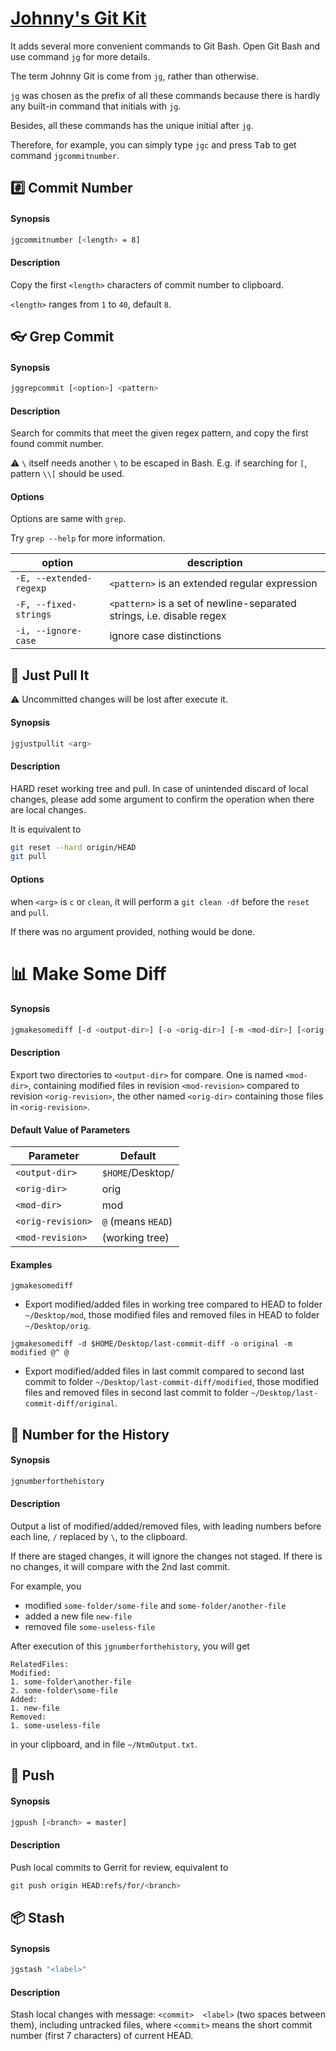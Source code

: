 # [Johnny's Git Kit](https://github.com/lxvs/jg)

It adds several more convenient commands to Git Bash. Open Git Bash and use command `jg` for more details.

The term Johnny Git is come from `jg`, rather than otherwise.

`jg` was chosen as the prefix of all these commands because there is hardly any built-in command that initials with `jg`.

Besides, all these commands has the unique initial after `jg`.

Therefore, for example, you can simply type `jgc` and press <kbd>Tab</kbd> to get command `jgcommitnumber`.



## :hash: Commit Number

#### Synopsis

```bash
jgcommitnumber [<length> = 8]
```

#### Description

Copy the first `<length>` characters of commit number to clipboard.

`<length>` ranges from `1` to `40`, default `8`.



## :eyeglasses: Grep Commit

#### Synopsis

```bash
jggrepcommit [<option>] <pattern>
```

#### Description

Search for commits that meet the given regex pattern, and copy the first found commit number.

:warning: `\` itself needs another `\` to be escaped in Bash. E.g. if searching for `[`, pattern `\\[` should be used.

#### Options

Options are same with `grep`.

Try `grep --help` for more information.

| option                  | description                                                  |
| ----------------------- | ------------------------------------------------------------ |
| `-E, --extended-regexp` | `<pattern>` is an extended regular expression                |
| `-F, --fixed-strings`   | `<pattern>` is a set of newline-separated strings, i.e. disable regex |
| `-i, --ignore-case`     | ignore case distinctions                                     |



## :punch: Just Pull It

:warning: Uncommitted changes will be lost after execute it.

#### Synopsis

```bash
jgjustpullit <arg>
```

#### Description

HARD reset working tree and pull. In case of unintended discard of local changes, please add some argument to confirm the operation when there are local changes.

It is equivalent to

```bash
git reset --hard origin/HEAD
git pull
```

#### Options

when `<arg>` is `c` or `clean`, it will perform a `git clean -df` before the `reset` and `pull`.

If there was no argument provided, nothing would be done.



# :bar_chart: Make Some Diff

#### Synopsis

```bash
jgmakesomediff [-d <output-dir>] [-o <orig-dir>] [-m <mod-dir>] [<orig-revision>] [<mod-revision>]
```

#### Description

Export two directories to `<output-dir>` for compare. One is named `<mod-dir>`, containing modified files in revision `<mod-revision>` compared to revision `<orig-revision>`, the other named `<orig-dir>` containing those files in `<orig-revision>`.

#### Default Value of Parameters

| Parameter         | Default            |
| ----------------- | ------------------ |
| `<output-dir>`    | `$HOME`/Desktop/   |
| `<orig-dir>`      | orig               |
| `<mod-dir>`       | mod                |
| `<orig-revision>` | `@` (means `HEAD`) |
| `<mod-revision>`  | (working tree)     |

#### Examples

`jgmakesomediff `

* Export modified/added files in working tree compared to HEAD to folder `~/Desktop/mod`, those modified files and removed files in HEAD to folder `~/Desktop/orig`.

`jgmakesomediff -d $HOME/Desktop/last-commit-diff -o original -m modified @^ @`

* Export modified/added files in last commit compared to second last commit to folder `~/Desktop/last-commit-diff/modified`, those modified files and removed files in second last commit to folder `~/Desktop/last-commit-diff/original`.



## :musical_note: Number for the History

#### Synopsis

```bash
jgnumberforthehistory
```

#### Description

Output a list of modified/added/removed files, with leading numbers before each line, `/` replaced by `\`, to the clipboard.

If there are staged changes, it will ignore the changes not staged. If there is no changes, it will compare with the 2nd last commit.

For example, you

* modified `some-folder/some-file` and `some-folder/another-file`
* added a new file `new-file`
* removed file `some-useless-file`

After execution of this `jgnumberforthehistory`, you will get

```
RelatedFiles:
Modified:
1. some-folder\another-file
2. some-folder\some-file
Added:
1. new-file
Removed:
1. some-useless-file
```

in your clipboard, and in file `~/NtmOutput.txt`.



## :e-mail: Push

#### Synopsis

```bash
jgpush [<branch> = master]
```

#### Description

Push local commits to Gerrit for review, equivalent to

```bash
git push origin HEAD:refs/for/<branch>
```



## :package: Stash

#### Synopsis

```bash
jgstash "<label>"
```

#### Description

Stash local changes with message: `<commit>  <label>` (two spaces between them), including untracked files, where `<commit>` means the short commit number (first 7 characters) of current HEAD.
